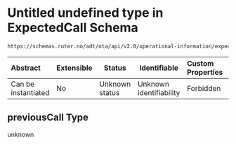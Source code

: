 # Untitled undefined type in ExpectedCall Schema

```txt
https://schemas.ruter.no/adt/ota/api/v2.0/operational-information/expected-call.json#/examples/0/previousCall
```




| Abstract            | Extensible | Status         | Identifiable            | Custom Properties | Additional Properties | Access Restrictions | Defined In                                                                                             |
| :------------------ | ---------- | -------------- | ----------------------- | :---------------- | --------------------- | ------------------- | ------------------------------------------------------------------------------------------------------ |
| Can be instantiated | No         | Unknown status | Unknown identifiability | Forbidden         | Allowed               | none                | [expected-call.json\*](../../schema/operational-information/expected-call.json "open original schema") |

## previousCall Type

unknown
